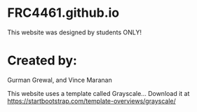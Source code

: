 # FRC4461.github.io
This website was designed by students ONLY!


# Created by:
Gurman Grewal, and Vince Maranan


This website uses a template called Grayscale... Download it at https://startbootstrap.com/template-overviews/grayscale/
